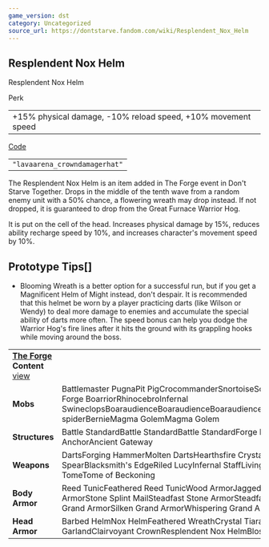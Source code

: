 ```yaml
---
game_version: dst
category: Uncategorized
source_url: https://dontstarve.fandom.com/wiki/Resplendent_Nox_Helm
---
```


## Resplendent Nox Helm

Resplendent Nox Helm

Perk

|  |
| --- |
| +15% physical damage, -10% reload speed, +10% movement speed |

[Code](/wiki/Console "Console")

|  |
| --- |
| `"lavaarena_crowndamagerhat"` |

The Resplendent Nox Helm is an item added in The Forge event in Don't Starve Together. Drops in the middle of the tenth wave from a random enemy unit with a 50% chance, a flowering wreath may drop instead. If not dropped, it is guaranteed to drop from the Great Furnace Warrior Hog.

It is put on the cell of the head. Increases physical damage by 15%, reduces ability recharge speed by 10%, and increases character's movement speed by 10%.

## Prototype Tips[]

* Blooming Wreath is a better option for a successful run, but if you get a Magnificent Helm of Might instead, don't despair. It is recommended that this helmet be worn by a player practicing darts (like Wilson or Wendy) to deal more damage to enemies and accumulate the special ability of darts more often. The speed bonus can help you dodge the Warrior Hog's fire lines after it hits the ground with its grappling hooks while moving around the boss.

|  |  |
| --- | --- |
| **[The Forge](/wiki/The_Forge "The Forge") Content** [view](/wiki/Template:The_Forge_Content "Template:The Forge Content") | |
| **Mobs** | Battlemaster PugnaPit PigCrocommanderSnortoiseScorpeonBoarillaGrand Forge BoarriorRhinocebroInfernal SwineclopsBoaraudienceBoaraudienceBoaraudienceBoaraudienceAbigailBaby spiderBernieMagma GolemMagma Golem |
| **Structures** | Battle StandardBattle StandardBattle StandardForge PortalAncient AnchorAncient Gateway |
| **Weapons** | DartsForging HammerMolten DartsHearthsfire CrystalsPith PikeSpiral SpearBlacksmith's EdgeRiled LucyInfernal StaffLiving StaffPetrifying TomeTome of Beckoning |
| **Body Armor** | Reed TunicFeathered Reed TunicWood ArmorJagged Wood ArmorSilken Wood ArmorStone Splint MailSteadfast Stone ArmorSteadfast Grand ArmorJagged Grand ArmorSilken Grand ArmorWhispering Grand Armor |
| **Head Armor** | Barbed HelmNox HelmFeathered WreathCrystal TiaraFlower HeadbandWoven GarlandClairvoyant CrownResplendent Nox HelmBlossomed Wreath |